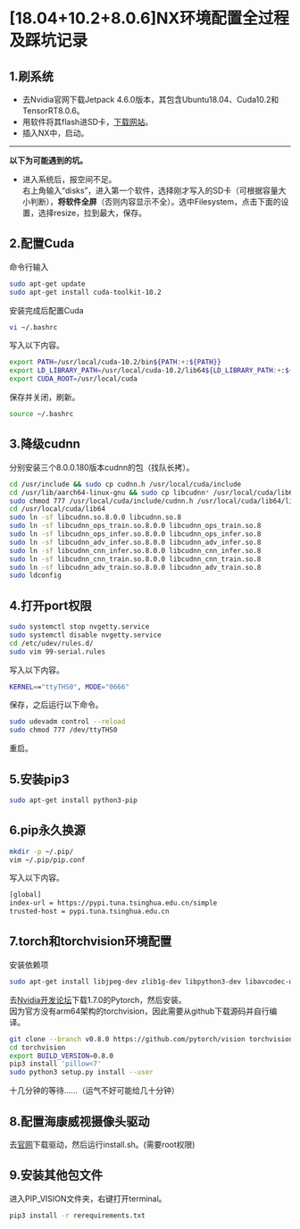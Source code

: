 # [18.04+10.2+8.0.6]NX环境配置全过程及踩坑记录
## 1.刷系统
- 去Nvidia官网下载Jetpack 4.6.0版本，其包含Ubuntu18.04、Cuda10.2和TensorRT8.0.6。
- 用软件将其flash进SD卡，[下载网站](https://www.balena.io/etcher/)。
- 插入NX中，启动。
***
**以下为可能遇到的坑。**
- 进入系统后，报空间不足。\
右上角输入“disks”，进入第一个软件，选择刚才写入的SD卡（可根据容量大小判断），**将软件全屏**（否则内容显示不全）。选中Filesystem，点击下面的设置，选择resize，拉到最大，保存。
## 2.配置Cuda
命令行输入
```bash
sudo apt-get update
sudo apt-get install cuda-toolkit-10.2 
```
安装完成后配置Cuda
```bash
vi ~/.bashrc
```
写入以下内容。
```bash
export PATH=/usr/local/cuda-10.2/bin${PATH:+:${PATH}}
export LD_LIBRARY_PATH=/usr/local/cuda-10.2/lib64${LD_LIBRARY_PATH:+:${LD_LIBRARY_PATH}}
export CUDA_ROOT=/usr/local/cuda
```
保存并关闭，刷新。
```bash
source ~/.bashrc
```
## 3.降级cudnn
分别安装三个8.0.0.180版本cudnn的包（找队长拷）。
```bash
cd /usr/include && sudo cp cudnn.h /usr/local/cuda/include
cd /usr/lib/aarch64-linux-gnu && sudo cp libcudnn* /usr/local/cuda/lib64
sudo chmod 777 /usr/local/cuda/include/cudnn.h /usr/local/cuda/lib64/libcudnn*
cd /usr/local/cuda/lib64
sudo ln -sf libcudnn.so.8.0.0 libcudnn.so.8
sudo ln -sf libcudnn_ops_train.so.8.0.0 libcudnn_ops_train.so.8
sudo ln -sf libcudnn_ops_infer.so.8.0.0 libcudnn_ops_infer.so.8
sudo ln -sf libcudnn_adv_infer.so.8.0.0 libcudnn_adv_infer.so.8
sudo ln -sf libcudnn_cnn_infer.so.8.0.0 libcudnn_cnn_infer.so.8
sudo ln -sf libcudnn_cnn_train.so.8.0.0 libcudnn_cnn_train.so.8
sudo ln -sf libcudnn_adv_train.so.8.0.0 libcudnn_adv_train.so.8
sudo ldconfig
```
## 4.打开port权限
```bash
sudo systemctl stop nvgetty.service
sudo systemctl disable nvgetty.service
cd /etc/udev/rules.d/
sudo vim 99-serial.rules
```
写入以下内容。
```bash
KERNEL=="ttyTHS0", MODE="0666"
```
保存，之后运行以下命令。
```bash
sudo udevadm control --reload
sudo chmod 777 /dev/ttyTHS0
```
重启。
## 5.安装pip3
```bash
sudo apt-get install python3-pip
```
## 6.pip永久换源
```bash
mkdir -p ~/.pip/
vim ~/.pip/pip.conf
```
写入以下内容。
```bash
[global]
index-url = https://pypi.tuna.tsinghua.edu.cn/simple
trusted-host = pypi.tuna.tsinghua.edu.cn
```
## 7.torch和torchvision环境配置
安装依赖项
```bash
sudo apt-get install libjpeg-dev zlib1g-dev libpython3-dev libavcodec-dev libavformat-dev libswscale-dev
```
去[Nvidia开发论坛](https://forums.developer.nvidia.com/t/pytorch-for-jetson/72048)下载1.7.0的Pytorch，然后安装。\
因为官方没有arm64架构的torchvision，因此需要从github下载源码并自行编译。
```bash
git clone --branch v0.8.0 https://github.com/pytorch/vision torchvision
cd torchvision
export BUILD_VERSION=0.8.0
pip3 install 'pillow<7'
sudo python3 setup.py install --user
```
十几分钟的等待......（运气不好可能给几十分钟）
## 8.配置海康威视摄像头驱动
去[官网](https://www.mindvision.com.cn/uploadfiles/SDK/linuxSDK_V2.1.0.37.tar.gz)下载驱动，然后运行install.sh。(需要root权限)
## 9.安装其他包文件
进入PIP_VISION文件夹，右键打开terminal。
```bash
pip3 install -r rerequirements.txt
```
